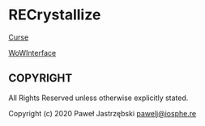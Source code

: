 # RECrystallize

[Curse](https://www.curseforge.com/wow/addons/recrystallize-auction-house-scanner)

[WoWInterface](https://www.wowinterface.com/downloads/info25496-RECrystallize-AuctionHouseScanner)

## COPYRIGHT

All Rights Reserved unless otherwise explicitly stated.

Copyright (c) 2020 Paweł Jastrzębski <pawelj@iosphe.re>
